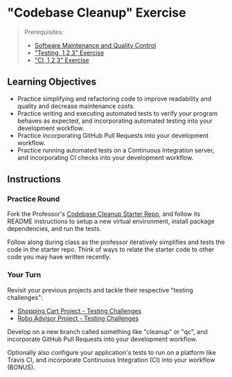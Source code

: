 # "Codebase Cleanup" Exercise

> Prerequisites:
>  + [Software Maintenance and Quality Control](/units/unit-8.md)
>  + ["Testing, 1,2,3" Exercise](/exercises/testing-123/README.md)
>  + ["CI, 1,2,3" Exercise](/exercises/ci-123/README.md)

## Learning Objectives

  + Practice simplifying and refactoring code to improve readability and quality and decrease maintenance costs.
  + Practice writing and executing automated tests to verify your program behaves as expected, and incorporating automated testing into your development workflow.
  + Practice incorporating GitHub Pull Requests into your development workflow.
  + Practice running automated tests on a Continuous Integration server, and incorporating CI checks into your development workflow.

## Instructions

### Practice Round

Fork the Professor's [Codebase Cleanup Starter Repo](https://github.com/prof-rossetti/codebase-cleanup-starter-py), and follow its README instructions to setup a new virtual environment, install package dependencies, and run the tests.

Follow along during class as the professor iteratively simplifies and tests the code in the starter repo. Think of ways to relate the starter code to other code you may have written recently.

### Your Turn

Revisit your previous projects and tackle their respective "testing challenges":

  + [Shopping Cart Project - Testing Challenges](/projects/shopping-cart/testing.md)
  + [Robo Advisor Project - Testing Challenges](/projects/robo-advisor/testing.md)

Develop on a new branch called something like "cleanup" or "qc", and incorporate GitHub Pull Requests into your development workflow.

Optionally also configure your application's tests to run on a platform like Travis CI, and incorporate Continuous Integration (CI) into your workflow (BONUS).
